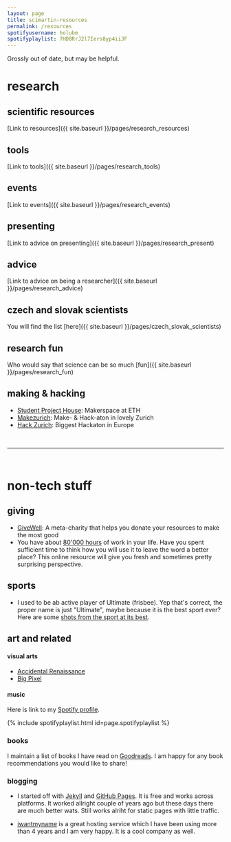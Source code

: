 ```yaml
---
layout: page
title: scimartin-resources
permalink: /resources
spotifyusername: holubm
spotifyplaylist: 7HD8RrJ2l7Iers8yp4iiJF
---
```


Grossly out of date, but may be helpful.

# research

## scientific resources
[Link to resources]({{ site.baseurl }}/pages/research_resources)

## tools
[Link to tools]({{ site.baseurl }}/pages/research_tools)

## events
[Link to events]({{ site.baseurl }}/pages/research_events)

## presenting
[Link to advice on presenting]({{ site.baseurl }}/pages/research_present)

## advice
[Link to advice on being a researcher]({{ site.baseurl }}/pages/research_advice)

## czech and slovak scientists
You will find the list [here]({{ site.baseurl }}/pages/czech_slovak_scientists)

## research fun
Who would say that science can be so much [fun]({{ site.baseurl }}/pages/research_fun)

## making & hacking
* <a href="https://sph.ethz.ch/" target="blank">Student Project House<a/>: Makerspace at ETH
* <a href="https://makezurich.ch/" target="blank">Makezurich<a/>: Make- & Hack-aton in lovely Zurich
* <a href="https://digitalfestival.ch/en/HACK/" target="blank">Hack Zurich<a/>: Biggest Hackaton in Europe

<!--<a href="https://sph.ethz.ch/" target="blank">Student Project House<a/>_-->
<br/>
<hr/>
<br/>

# non-tech stuff

## giving
* <a href="https://www.givewell.org/" target="blank">GiveWell<a/>: A meta-charity that helps you donate your resources to make the most good
* You have about <a href="https://80000hours.org/" target="blank">80'000 hours</a> of work in your life. Have you spent sufficient time to think how you will use it to leave the word a better place? This online resource will give you fresh and sometimes pretty surprising perspective.

## sports
* I used to be ab active player of Ultimate (frisbee). Yep that's correct, the proper name is just "Ultimate", maybe because it is the best sport ever? Here are some <a href="https://www.youtube.com/watch?v=cyOjtn9SxP4" target="blank">shots from the sport at its best</a>.

## art and related

#### visual arts
* <a href="https://www.boredpanda.com/accidental-renaissance/?utm_source=google&utm_medium=organic&utm_campaign=organic" target="blank">Accidental Renaissance<a/>
* <a href="http://www.bigpixel.cn/works.html" target="blank">Big Pixel<a/>

#### music
Here is link to my [Spotify profile](https://open.spotify.com/user/holubm).

{% include spotifyplaylist.html id=page.spotifyplaylist %}
<br/>

### books
 I maintain a list of books I have read on <a href="https://www.goodreads.com/user/show/92718688-martin" target="blank">Goodreads</a>. I am happy for any book recommendations you would like to share!


### blogging
* I started off with <a href="https://jekyllrb.com/" target="blank">Jekyll</a> and <a href="https://pages.github.com/" target="blank">GitHub Pages</a>. It is free and works across platforms. It worked allright couple of years ago but these days there are much better wats. Still works alriht for static pages with little traffic.

* <a href="https://iwantmyname.com/" target="blank">iwantmyname</a> is a great hosting service which I have been using more than 4 years and I am very happy. It is a cool company as well.
<!--
Here is <a href="https://www.cbdb.cz/uzivatel-7140-jj" target="blank">list of podcasts I was subscribed to in early 2020</a>.
-->
